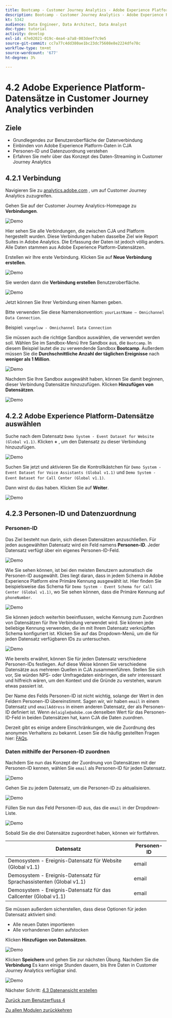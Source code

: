 ```yaml
---
title: Bootcamp - Customer Journey Analytics - Adobe Experience Platform-Datensätze in Customer Journey Analytics verbinden
description: Bootcamp - Customer Journey Analytics - Adobe Experience Platform-Datensätze in Customer Journey Analytics verbinden
kt: 5342
audience: Data Engineer, Data Architect, Data Analyst
doc-type: tutorial
activity: develop
exl-id: 47e02021-019c-4ea4-a7a8-003deef7c9e5
source-git-commit: cc7a77c4dd380ae1bc23dc75608e8e2224dfe78c
workflow-type: tm+mt
source-wordcount: '677'
ht-degree: 3%

---
```


# 4.2 Adobe Experience Platform-Datensätze in Customer Journey Analytics verbinden

## Ziele

- Grundlegendes zur Benutzeroberfläche der Datenverbindung
- Einbinden von Adobe Experience Platform-Daten in CJA
- Personen-ID und Datenzuordnung verstehen
- Erfahren Sie mehr über das Konzept des Daten-Streaming in Customer Journey Analytics

## 4.2.1 Verbindung

Navigieren Sie zu [analytics.adobe.com](https://analytics.adobe.com) , um auf Customer Journey Analytics zuzugreifen.

Gehen Sie auf der Customer Journey Analytics-Homepage zu **Verbindungen**.

![Demo](./images/cja2.png)

Hier sehen Sie alle Verbindungen, die zwischen CJA und Platform hergestellt wurden. Diese Verbindungen haben dasselbe Ziel wie Report Suites in Adobe Analytics. Die Erfassung der Daten ist jedoch völlig anders. Alle Daten stammen aus Adobe Experience Platform-Datensätzen.

Erstellen wir Ihre erste Verbindung. Klicken Sie auf **Neue Verbindung erstellen**.

![Demo](./images/cja4.png)

Sie werden dann die **Verbindung erstellen** Benutzeroberfläche.

![Demo](./images/cja5.png)

Jetzt können Sie Ihrer Verbindung einen Namen geben.

Bitte verwenden Sie diese Namenskonvention: `yourLastName – Omnichannel Data Connection`.

Beispiel: `vangeluw - Omnichannel Data Connection`

Sie müssen auch die richtige Sandbox auswählen, die verwendet werden soll. Wählen Sie im Sandbox-Menü Ihre Sandbox aus, die `Bootcamp`. In diesem Beispiel lautet die zu verwendende Sandbox **Bootcamp**. Außerdem müssen Sie die **Durchschnittliche Anzahl der täglichen Ereignisse** nach **weniger als 1 Million**.

![Demo](./images/cjasb.png)

Nachdem Sie Ihre Sandbox ausgewählt haben, können Sie damit beginnen, dieser Verbindung Datensätze hinzuzufügen. Klicken **Hinzufügen von Datensätzen**.

![Demo](./images/cjasb1.png)

## 4.2.2 Adobe Experience Platform-Datensätze auswählen

Suche nach dem Datensatz `Demo System - Event Dataset for Website (Global v1.1)`. Klicken **+** , um den Datensatz zu dieser Verbindung hinzuzufügen.

![Demo](./images/cja7.png)

Suchen Sie jetzt und aktivieren Sie die Kontrollkästchen für `Demo System - Event Dataset for Voice Assistants (Global v1.1)` und `Demo System - Event Dataset for Call Center (Global v1.1)`.

Dann wirst du das haben. Klicken Sie auf **Weiter**.

![Demo](./images/cja9.png)

## 4.2.3 Personen-ID und Datenzuordnung

### Personen-ID

Das Ziel besteht nun darin, sich diesen Datensätzen anzuschließen. Für jeden ausgewählten Datensatz wird ein Feld namens **Personen-ID**. Jeder Datensatz verfügt über ein eigenes Personen-ID-Feld.

![Demo](./images/cja11.png)

Wie Sie sehen können, ist bei den meisten Benutzern automatisch die Personen-ID ausgewählt. Dies liegt daran, dass in jedem Schema in Adobe Experience Platform eine Primäre Kennung ausgewählt ist. Hier finden Sie beispielsweise das Schema für `Demo System - Event Schema for Call Center (Global v1.1)`, wo Sie sehen können, dass die Primäre Kennung auf `phoneNumber`.

![Demo](./images/cja13.png)

Sie können jedoch weiterhin beeinflussen, welche Kennung zum Zuordnen von Datensätzen für Ihre Verbindung verwendet wird. Sie können jede beliebige Kennung verwenden, die im mit Ihrem Datensatz verknüpften Schema konfiguriert ist. Klicken Sie auf das Dropdown-Menü, um die für jeden Datensatz verfügbaren IDs zu untersuchen.

![Demo](./images/cja14.png)

Wie bereits erwähnt, können Sie für jeden Datensatz verschiedene Personen-IDs festlegen. Auf diese Weise können Sie verschiedene Datensätze aus mehreren Quellen in CJA zusammenführen. Stellen Sie sich vor, Sie würden NPS- oder Umfragedaten einbringen, die sehr interessant und hilfreich wären, um den Kontext und die Gründe zu verstehen, warum etwas passiert ist.

Der Name des Felds Personen-ID ist nicht wichtig, solange der Wert in den Feldern Personen-ID übereinstimmt. Sagen wir, wir haben `email` in einem Datensatz und `emailAddress` in einem anderen Datensatz, der als Personen-ID definiert ist. Wenn `delaigle@adobe.com` denselben Wert für das Personen-ID-Feld in beiden Datensätzen hat, kann CJA die Daten zuordnen.

Derzeit gibt es einige andere Einschränkungen, wie die Zuordnung des anonymen Verhaltens zu bekannt. Lesen Sie die häufig gestellten Fragen hier: [FAQs](https://experienceleague.adobe.com/docs/analytics-platform/using/cja-overview/cja-faq.html?lang=de).

### Daten mithilfe der Personen-ID zuordnen

Nachdem Sie nun das Konzept der Zuordnung von Datensätzen mit der Personen-ID kennen, wählen Sie `email` als Personen-ID für jeden Datensatz.

![Demo](./images/cja15.png)

Gehen Sie zu jedem Datensatz, um die Personen-ID zu aktualisieren.

![Demo](./images/cja12a.png)

Füllen Sie nun das Feld Personen-ID aus, das die `email` in der Dropdown-Liste.

![Demo](./images/cja17.png)

Sobald Sie die drei Datensätze zugeordnet haben, können wir fortfahren.

| Datensatz | Personen-ID |
| ----------------- |-------------| 
| Demosystem - Ereignis-Datensatz für Website (Global v1.1) | email |
| Demosystem - Ereignis-Datensatz für Sprachassistenten (Global v1.1) | email |
| Demosystem - Ereignis-Datensatz für das Callcenter (Global v1.1) | email |

Sie müssen außerdem sicherstellen, dass diese Optionen für jeden Datensatz aktiviert sind:

- Alle neuen Daten importieren
- Alle vorhandenen Daten aufstocken

Klicken **Hinzufügen von Datensätzen**.

![Demo](./images/cja16.png)

Klicken **Speichern** und gehen Sie zur nächsten Übung.
Nachdem Sie die **Verbindung** Es kann einige Stunden dauern, bis Ihre Daten in Customer Journey Analytics verfügbar sind.

![Demo](./images/cja20.png)

Nächster Schritt: [4.3 Datenansicht erstellen](./ex3.md)

[Zurück zum Benutzerfluss 4](./uc4.md)

[Zu allen Modulen zurückkehren](./../../overview.md)
